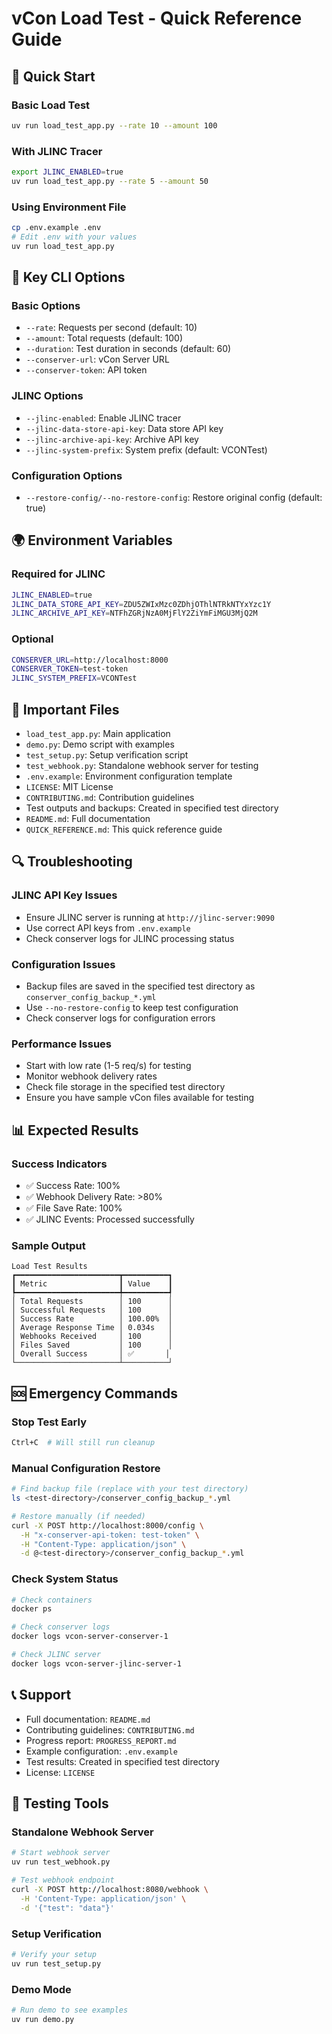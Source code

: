 # vCon Load Test - Quick Reference Guide

## 🚀 **Quick Start**

### Basic Load Test
```bash
uv run load_test_app.py --rate 10 --amount 100
```

### With JLINC Tracer
```bash
export JLINC_ENABLED=true
uv run load_test_app.py --rate 5 --amount 50
```

### Using Environment File
```bash
cp .env.example .env
# Edit .env with your values
uv run load_test_app.py
```

## 🔧 **Key CLI Options**

### Basic Options
- `--rate`: Requests per second (default: 10)
- `--amount`: Total requests (default: 100)
- `--duration`: Test duration in seconds (default: 60)
- `--conserver-url`: vCon Server URL
- `--conserver-token`: API token

### JLINC Options
- `--jlinc-enabled`: Enable JLINC tracer
- `--jlinc-data-store-api-key`: Data store API key
- `--jlinc-archive-api-key`: Archive API key
- `--jlinc-system-prefix`: System prefix (default: VCONTest)

### Configuration Options
- `--restore-config/--no-restore-config`: Restore original config (default: true)

## 🌍 **Environment Variables**

### Required for JLINC
```bash
JLINC_ENABLED=true
JLINC_DATA_STORE_API_KEY=ZDU5ZWIxMzc0ZDhjOThlNTRkNTYxYzc1Y
JLINC_ARCHIVE_API_KEY=NTFhZGRjNzA0MjFlY2ZiYmFiMGU3MjQ2M
```

### Optional
```bash
CONSERVER_URL=http://localhost:8000
CONSERVER_TOKEN=test-token
JLINC_SYSTEM_PREFIX=VCONTest
```

## 📁 **Important Files**

- `load_test_app.py`: Main application
- `demo.py`: Demo script with examples
- `test_setup.py`: Setup verification script
- `test_webhook.py`: Standalone webhook server for testing
- `.env.example`: Environment configuration template
- `LICENSE`: MIT License
- `CONTRIBUTING.md`: Contribution guidelines
- Test outputs and backups: Created in specified test directory
- `README.md`: Full documentation
- `QUICK_REFERENCE.md`: This quick reference guide

## 🔍 **Troubleshooting**

### JLINC API Key Issues
- Ensure JLINC server is running at `http://jlinc-server:9090`
- Use correct API keys from `.env.example`
- Check conserver logs for JLINC processing status

### Configuration Issues
- Backup files are saved in the specified test directory as `conserver_config_backup_*.yml`
- Use `--no-restore-config` to keep test configuration
- Check conserver logs for configuration errors

### Performance Issues
- Start with low rate (1-5 req/s) for testing
- Monitor webhook delivery rates
- Check file storage in the specified test directory
- Ensure you have sample vCon files available for testing

## 📊 **Expected Results**

### Success Indicators
- ✅ Success Rate: 100%
- ✅ Webhook Delivery Rate: >80%
- ✅ File Save Rate: 100%
- ✅ JLINC Events: Processed successfully

### Sample Output
```
Load Test Results
┏━━━━━━━━━━━━━━━━━━━━━━━┳━━━━━━━━━━┓
┃ Metric                ┃ Value    ┃
┡━━━━━━━━━━━━━━━━━━━━━━━╇━━━━━━━━━━┩
│ Total Requests        │ 100      │
│ Successful Requests   │ 100      │
│ Success Rate          │ 100.00%  │
│ Average Response Time │ 0.034s   │
│ Webhooks Received     │ 100      │
│ Files Saved           │ 100      │
│ Overall Success       │ ✅       │
└───────────────────────┴──────────┘
```

## 🆘 **Emergency Commands**

### Stop Test Early
```bash
Ctrl+C  # Will still run cleanup
```

### Manual Configuration Restore
```bash
# Find backup file (replace with your test directory)
ls <test-directory>/conserver_config_backup_*.yml

# Restore manually (if needed)
curl -X POST http://localhost:8000/config \
  -H "x-conserver-api-token: test-token" \
  -H "Content-Type: application/json" \
  -d @<test-directory>/conserver_config_backup_*.yml
```

### Check System Status
```bash
# Check containers
docker ps

# Check conserver logs
docker logs vcon-server-conserver-1

# Check JLINC server
docker logs vcon-server-jlinc-server-1
```

## 📞 **Support**

- Full documentation: `README.md`
- Contributing guidelines: `CONTRIBUTING.md`
- Progress report: `PROGRESS_REPORT.md`
- Example configuration: `.env.example`
- Test results: Created in specified test directory
- License: `LICENSE`

## 🧪 **Testing Tools**

### Standalone Webhook Server
```bash
# Start webhook server
uv run test_webhook.py

# Test webhook endpoint
curl -X POST http://localhost:8080/webhook \
  -H 'Content-Type: application/json' \
  -d '{"test": "data"}'
```

### Setup Verification
```bash
# Verify your setup
uv run test_setup.py
```

### Demo Mode
```bash
# Run demo to see examples
uv run demo.py
```
